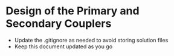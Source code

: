 # Design of the Primary and Secondary Couplers

- Update the .gitignore as needed to avoid storing solution files
- Keep this document updated as you go

